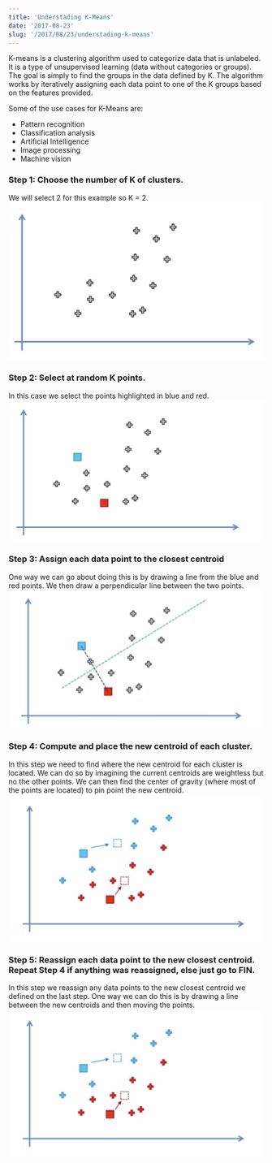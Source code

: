 ```yaml
---
title: 'Understading K-Means'
date: '2017-08-23'
slug: '/2017/08/23/understading-k-means'
---
```


K-means is a clustering algorithm used to categorize data that is unlabeled. It is a type of unsupervised learning (data without categories or groups). The goal is simply to find the groups in the data defined by K. The algorithm works by iteratively assigning each data point to one of the K groups based on the features provided.

Some of the use cases for K-Means are:

- Pattern recognition
- Classification analysis
- Artificial Intelligence
- Image processing
- Machine vision

### Step 1: Choose the number of K of clusters.

We will select 2 for this example so K = 2.
![Step 1](step1.png)

### Step 2: Select at random K points.

In this case we select the points highlighted in blue and red.
![Step 2](step2.png)

### Step 3: Assign each data point to the closest centroid

One way we can go about doing this is by drawing a line from the blue and red points. We then draw a perpendicular line between the two points.
![Step 3](step3.png)

### Step 4: Compute and place the new centroid of each cluster.

In this step we need to find where the new centroid for each cluster is located. We can do so by imagining the current centroids are weightless but no the other points. We can then find the center of gravity (where most of the points are located) to pin point the new centroid.
![Step 4](step4.png)

### Step 5: Reassign each data point to the new closest centroid. Repeat Step 4 if anything was reassigned, else just go to FIN.

In this step we reassign any data points to the new closest centroid we defined on the last step. One way we can do this is by drawing a line between the new centroids and then moving the points.
![Step 5](step4.png)
